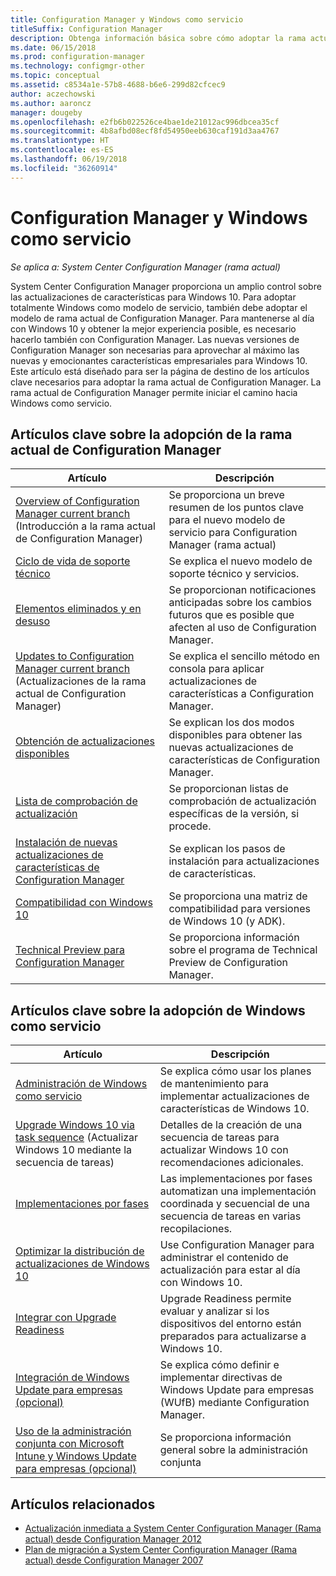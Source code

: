 ```yaml
---
title: Configuration Manager y Windows como servicio
titleSuffix: Configuration Manager
description: Obtenga información básica sobre cómo adoptar la rama actual de Configuration Manager para admitir Windows como servicio.
ms.date: 06/15/2018
ms.prod: configuration-manager
ms.technology: configmgr-other
ms.topic: conceptual
ms.assetid: c8534a1e-57b8-4688-b6e6-299d82cfcec9
author: aczechowski
ms.author: aaroncz
manager: dougeby
ms.openlocfilehash: e2fb6b022526ce4bae1de21012ac996dbcea35cf
ms.sourcegitcommit: 4b8afbd08ecf8fd54950eeb630caf191d3aa4767
ms.translationtype: HT
ms.contentlocale: es-ES
ms.lasthandoff: 06/19/2018
ms.locfileid: "36260914"
---
```

# <a name="configuration-manager-and-windows-as-a-service"></a>Configuration Manager y Windows como servicio

*Se aplica a: System Center Configuration Manager (rama actual)*

System Center Configuration Manager proporciona un amplio control sobre las actualizaciones de características para Windows 10. Para adoptar totalmente Windows como modelo de servicio, también debe adoptar el modelo de rama actual de Configuration Manager. Para mantenerse al día con Windows 10 y obtener la mejor experiencia posible, es necesario hacerlo también con Configuration Manager. Las nuevas versiones de Configuration Manager son necesarias para aprovechar al máximo las nuevas y emocionantes características empresariales para Windows 10. Este artículo está diseñado para ser la página de destino de los artículos clave necesarios para adoptar la rama actual de Configuration Manager. La rama actual de Configuration Manager permite iniciar el camino hacia Windows como servicio.

## <a name="key-articles-about-adopting-configuration-manager-current-branch"></a>Artículos clave sobre la adopción de la rama actual de Configuration Manager

| Artículo        | Descripción          | 
| ------------- |-------------|
|[Overview of Configuration Manager current branch](/sccm/core/plan-design/changes/whats-new-incremental-versions) (Introducción a la rama actual de Configuration Manager)|Se proporciona un breve resumen de los puntos clave para el nuevo modelo de servicio para Configuration Manager (rama actual)|
|[Ciclo de vida de soporte técnico](/sccm/core/servers/manage/current-branch-versions-supported)|Se explica el nuevo modelo de soporte técnico y servicios.|
|[Elementos eliminados y en desuso](/sccm//core/plan-design/changes/deprecated/removed-and-deprecated)|Se proporcionan notificaciones anticipadas sobre los cambios futuros que es posible que afecten al uso de Configuration Manager.|
|[Updates to Configuration Manager current branch](/sccm/core/servers/manage/updates) (Actualizaciones de la rama actual de Configuration Manager)|Se explica el sencillo método en consola para aplicar actualizaciones de características a Configuration Manager.|
|[Obtención de actualizaciones disponibles](/sccm/core/servers/manage/install-in-console-updates#get-available-updates)|Se explican los dos modos disponibles para obtener las nuevas actualizaciones de características de Configuration Manager.|
|[Lista de comprobación de actualización](/sccm/core/servers/manage/install-in-console-updates#bkmk_beforeinstall)|Se proporcionan listas de comprobación de actualización específicas de la versión, si procede.| 
|[Instalación de nuevas actualizaciones de características de Configuration Manager](/sccm/core/servers/manage/install-in-console-updates#bkmk_install)|Se explican los pasos de instalación para actualizaciones de características.|
|[Compatibilidad con Windows 10](/sccm/core/plan-design/configs/support-for-windows-10)|Se proporciona una matriz de compatibilidad para versiones de Windows 10 (y ADK).|
|[Technical Preview para Configuration Manager](/sccm/core/get-started/technical-preview)|Se proporciona información sobre el programa de Technical Preview de Configuration Manager.|


## <a name="key-articles-about-adopting-windows-as-a-service"></a>Artículos clave sobre la adopción de Windows como servicio
| Artículo        | Descripción          | 
| ------------- |-------------|
|[Administración de Windows como servicio](/sccm/osd/deploy-use/manage-windows-as-a-service)|Se explica cómo usar los planes de mantenimiento para implementar actualizaciones de características de Windows 10.|
|[Upgrade Windows 10 via task sequence](/sccm/osd/deploy-use/create-a-task-sequence-to-upgrade-an-operating-system) (Actualizar Windows 10 mediante la secuencia de tareas)|Detalles de la creación de una secuencia de tareas para actualizar Windows 10 con recomendaciones adicionales.|
|[Implementaciones por fases](/sccm/osd/deploy-use/create-phased-deployment-for-task-sequence)|Las implementaciones por fases automatizan una implementación coordinada y secuencial de una secuencia de tareas en varias recopilaciones.|  
|[Optimizar la distribución de actualizaciones de Windows 10](/sccm/sum/deploy-use/optimize-windows-10-update-delivery)|Use Configuration Manager para administrar el contenido de actualización para estar al día con Windows 10.|
|[Integrar con Upgrade Readiness](/sccm/core/clients/manage/upgrade/upgrade-analytics)|Upgrade Readiness permite evaluar y analizar si los dispositivos del entorno están preparados para actualizarse a Windows 10.| 
|[Integración de Windows Update para empresas (opcional)](/sccm/sum/deploy-use/integrate-windows-update-for-business-windows-10)|Se explica cómo definir e implementar directivas de Windows Update para empresas (WUfB) mediante Configuration Manager.|
|[Uso de la administración conjunta con Microsoft Intune y Windows Update para empresas (opcional)](/sccm/core/clients/manage/co-management-overview)|Se proporciona información general sobre la administración conjunta| 


## <a name="related-articles"></a>Artículos relacionados

- [Actualización inmediata a System Center Configuration Manager (Rama actual) desde Configuration Manager 2012](/sccm/core/servers/deploy/install/upgrade-to-configuration-manager)
- [Plan de migración a System Center Configuration Manager (Rama actual) desde Configuration Manager 2007](/sccm/core/migration/planning-for-migration)